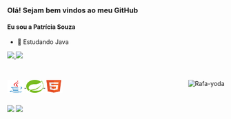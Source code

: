 ### Olá! Sejam bem vindos ao meu GitHub
#### Eu sou a Patrícia Souza


- 🌱 Estudando Java

<div>
  <a href="https://github.com/PatriciAlves">
  <img height="190em" src="https://github-readme-stats.vercel.app/api?username=PatriciAlves&show_icons=true&theme=dracula&include_all_commits=true&count_private=true"/>
  <img height="190em" src="https://github-readme-stats.vercel.app/api/top-langs/?username=PatriciAlves&layout=compact&langs_count=7&theme=dracula"/>
</div>
 
  ##
  
<div style="display: inline_block"><br>
  <img align="center" alt="Rafa-Js" height="30" width="40"  src="https://raw.githubusercontent.com/devicons/devicon/master/icons/java/java-original.svg">
  <img align="center" alt="Rafa-Ts" height="30" width="40" src="https://raw.githubusercontent.com/devicons/devicon/master/icons/spring/spring-original.svg">
  <img align="center" alt="Rafa-React" height="30" width="40" src="https://raw.githubusercontent.com/devicons/devicon/master/icons/html5/html5-original.svg">
  <img align="right" height="100em" alt="Rafa-yoda" src="https://media.giphy.com/media/RbDKaczqWovIugyJmW/giphy.gif">
</div>
  
  ##
 
  <div> 

  </div>

   <div> 
  <a href="https://www.linkedin.com/in/patricia-souza-developerjava/" target="_blank"><img src="https://img.shields.io/badge/-LinkedIn-%230077B5?style=for-the-badge&logo=linkedin&logoColor=white" target="_blank"></a>
  <a href="https://www.instagram.com/patriciaalvesreal/" target="_blank"><img src="https://img.shields.io/badge/-Instagram-%23E4405F?style=for-the-badge&logo=instagram&logoColor=white" target="_blank"></a>
 
 
 
 
</div>

